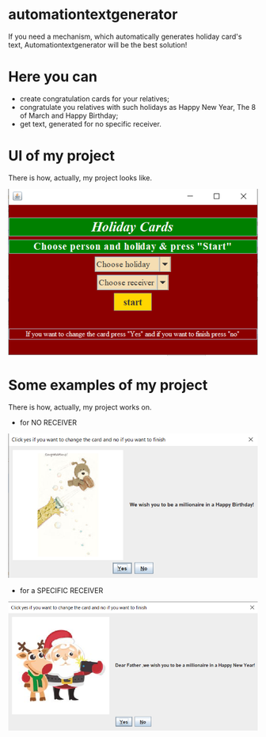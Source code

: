 # automationtextgenerator
If you need a mechanism, which automatically generates holiday card's text, Automationtextgenerator will be the best solution!

# Here you can
* create congratulation cards for your relatives;
* congratulate you relatives with such holidays as
Happy New Year, The 8 of March and Happy Birthday;
* get text, generated for no specific receiver.

# UI of my project 
There is how, actually, my project looks like.

![Product Name Screen Shot][product-ui]

# Some examples of my project

There is how, actually, my project works on.
* for NO RECEIVER

![Product Name Screen Shot][product-firstExample]

* for a SPECIFIC RECEIVER

![Product Name Screen Shot][product-secondExample]

[product-ui]: images/ui.png
[product-firstExample]: images/firstExample.png
[product-secondExample]: images/secondExample.png

